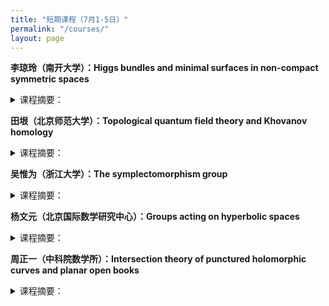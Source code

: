 ```yaml
---
title: "短期课程（7月1-5日）"
permalink: "/courses/"
layout: page
---
```




<p><b>李琼玲（南开大学）：Higgs bundles and minimal surfaces in non-compact symmetric spaces</b>
<details>
<summary>课程摘要：</summary>
待定
</details>
</p> 

<p><b>田垠（北京师范大学）：Topological quantum field theory and Khovanov homology</b><br>
  <details>
<summary>课程摘要：</summary>
Lecture 1. Jones and quantum group<br>
   Lecture 2. Topological quantum field theory and Khovanov homology (Kh)<br>
   Lecture 3. Categorified quantum group<br>
   Lecture 4. Application of Kh, symplectic Kh.
</details>
</p> 

<p><b>吴惟为（浙江大学）：The symplectomorphism group</b><br>
<details>
<summary>课程摘要：</summary>
待定
</details>
</p>

<p><b>杨文元（北京国际数学研究中心）：Groups acting on hyperbolic spaces</b>
<details>
<summary>课程摘要：</summary>
<p>通过双曲空间上等距群作用来研究离散群的几何和代数性质是几何群论中一个重要研究方向。本课程将首先介绍Gromov双曲空间的基本概念和理论，然后研究这类空间上的几何作用即双曲群，以及几何有限作用即相对双曲群这两大类负曲率群。这两类群的代表例子分别是负截面曲率的闭黎曼流形和体积有限黎曼流形的基本群。最后，我们将介绍更广的一类双曲空间上群作用称为无柱双曲群，这类群研究的驱动例子是曲面映射类群和自由群的外自同构群。熟悉经典2维和3维双曲几何将会对本课程内容理解更有助益。</p>

<p>
第一次课：Gromov双曲空间基本理论<br>
第二次课：Milnor-Svarc引理和双曲群<br>
第三次课：相对双曲群及例子<br>
第四次课：无柱双曲群概念及前沿介绍
</details>
</p> 

<p><b>周正一（中科院数学所）：Intersection theory of punctured holomorphic curves and planar open books</b>
<details>
<summary>课程摘要：</summary>
Using Wendl's theorem on planar open book as an example, we will introduce Siefring’s intersection theory for punctured holomorphic curves.
<br>
  Lecture 1: Open books, symplectic Lefschetz fibrations, Wendl’s theorem on planar open books and its applications in symplectic fillings.
<br>
   Lecture 2-3: Siefring’s intersection theory for punctured holomorphic curves.<br>
   Lecture 4: Proof of Wendl’s theorem.
</details>
</p> 
